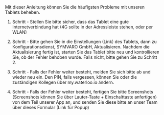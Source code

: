 Mit dieser Anleitung können Sie die häufigsten Probleme mit unseren Tablets beheben.  

1. Schritt - Stellen Sie bitte sicher, dass das Tablet eine gute Internetverbindung hat (4G sollte in der Adressleiste stehen, oder per WLAN)

2. Schritt - Bitte gehen Sie in die Einstellungen (Link) des Tablets, dann zu Konfigurationsdienst, SYMVARO GmbH, Aktualisieren. Nachdem die Aktualisierung fertig ist, starten Sie das Tablet bitte neu und kontrollieren Sie, ob der Fehler behoben wurde. Falls nicht, bitte gehen Sie zu Schritt 2.

3. Schritt - Falls der Fehler weiter besteht, melden Sie sich bitte ab und wieder neu ein. Den PIN, falls vergessen, können Sie oder die zuständigen Kollegen über my.waterloo.io ändern.

4. Schritt - Falls der Fehler weiter besteht, fertigen Sie bitte Screenshots (Screenshots können Sie über Lauter-Taste + Einschalttaste anfertigen) von dem Teil unserer App an, und senden Sie diese bitte an unser Team über dieses Formular (Link für Popup)

